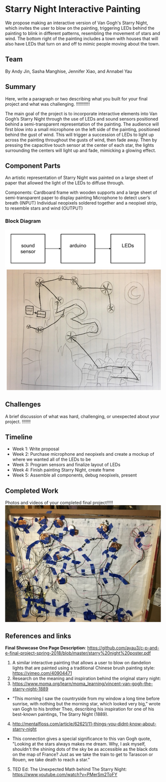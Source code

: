 # Starry Night Interactive Painting
We propose making an interactive version of Van Gogh's Starry Night, which invites the user to blow on the painting, triggering LEDs behind the painting to blink in different patterns, resembling the movement of stars and wind. The bottom right of the painting includes a town with houses that will also have LEDs that turn on and off to mimic people moving about the town. 

## Team

By Andy Jin, Sasha Manghise, Jennifer Xiao, and Annabel Yau

## Summary

Here, write a paragraph or two describing what you built for your final project and what was challenging. !!!!!!!!!!!

The main goal of the project is to incorporate interactive elements into Van Gogh’s Starry Night through the use of LEDs and sound sensors positioned behind a semi-transparent representation of the painting. The audience will first blow into a small microphone on the left side of the painting, positioned behind the gust of wind. This will trigger a succession of LEDs to light up across the painting throughout the gusts of wind, then fade away. Then by pressing the capacitive touch sensor at the center of each star, the lights surrounding the centers will light up and fade, mimicking a glowing effect. 

## Component Parts

An artistic representation of Starry Night was painted on a large sheet of paper that allowed the light of the LEDs to diffuse through.

Components:
Cardboard frame with wooden supports and a large sheet of semi-transparent paper to display painting
Microphone to detect user’s breath (INPUT)
Individual neopixels soldered together and a neopixel strip, to resemble stars and wind (OUTPUT)

### Block Diagram
![alt text](https://raw.githubusercontent.com/ayau3/Final-Project/master/Screen%20Shot%202018-04-03%20at%204.40.49%20PM.png)
![alt text](https://raw.githubusercontent.com/ayau3/Final-Project/master/Screen%20Shot%202018-04-03%20at%204.41.29%20PM.png)

## Challenges

A brief discussion of what was hard, challenging, or unexpected about your project. !!!!!!!

## Timeline

- Week 1: Write proposal 
- Week 2: Purchase microphone and neopixels and create a mockup of where we wanted all of the LEDs to be 
- Week 3: Program sensors and finalize layout of LEDs
- Week 4: Finish painting Starry Night, create frame
- Week 5: Assemble all components, debug neopixels, present

## Completed Work

Photos and videos of your completed final project!!!!!
![alt text](https://github.com/ayau3/c-p-and-e-final-project-spring-2018/blob/master/IMG_7864.JPG)

## References and links

**Final Showcase One Page Description**:
https://github.com/ayau3/c-p-and-e-final-project-spring-2018/blob/master/starry%20night%20poster.pdf

1. A similar interactive painting that allows a user to blow on dandelion lights that are painted using a traditional Chinese brush painting style: https://vimeo.com/40904471 
2. Research on the meaning and inspiration behind the original starry night:
3. https://www.moma.org/learn/moma_learning/vincent-van-gogh-the-starry-night-1889 
  - “This morning I saw the countryside from my window a long time before sunrise, with nothing but the morning star, which looked very big,” wrote van Gogh to his brother Theo, describing his inspiration for one of his best-known paintings, The Starry Night (1889). 
4. http://mentalfloss.com/article/62621/11-things-you-didnt-know-about-starry-night
  - This connection gives a special significance to this van Gogh quote, "Looking at the stars always makes me dream. Why, I ask myself, shouldn't the shining dots of the sky be as accessible as the black dots on the map of France? Just as we take the train to get to Tarascon or Rouen, we take death to reach a star."
5. TED Ed: The Unexpected Math behind The Starry Night: https://www.youtube.com/watch?v=PMerSm2ToFY
